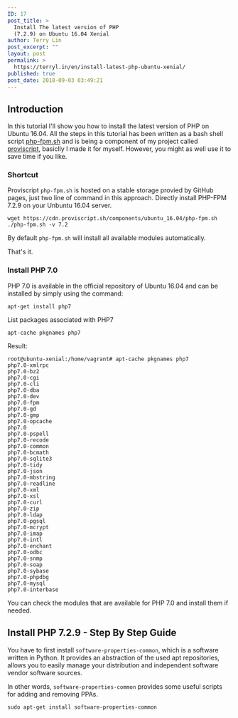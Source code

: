 ```yaml
---
ID: 17
post_title: >
  Install The latest version of PHP
  (7.2.9) on Ubuntu 16.04 Xenial
author: Terry Lin
post_excerpt: ""
layout: post
permalink: >
  https://terryl.in/en/install-latest-php-ubuntu-xenial/
published: true
post_date: 2018-09-03 03:49:21
---
```

<h2>Introduction</h2>

In this tutorial I'll show you how to install the latest version of PHP on Ubuntu 16.04. All the steps in this tutorial has been written as a bash shell script <a href="https://github.com/Proviscript/proviscript/blob/master/components/ubuntu_16.04/php-fpm.sh">php-fpm.sh</a> and is being a component of my project called <a href="https://proviscript.sh/" title="Proviscript.sh">proviscript</a>, basiclly I made it for myself. However, you might as well use it to save time if you like.

<h3>Shortcut</h3>

Proviscript <code>php-fpm.sh</code> is hosted on a stable storage provied by GitHub pages, just two line of command in this approach. Directly install PHP-FPM 7.2.9 on your Unbuntu 16.04 server.

<pre><code class="">wget https://cdn.proviscript.sh/components/ubuntu_16.04/php-fpm.sh
./php-fpm.sh -v 7.2
</code></pre>

By default <code>php-fpm.sh</code> will install all available modules automatically.

That's it.

<h3>Install PHP 7.0</h3>

PHP 7.0 is available in the official repository of Ubuntu 16.04 and can be installed by simply using the command:

<pre><code class="">apt-get install php7
</code></pre>

List packages associated with PHP7

<pre><code class="">apt-cache pkgnames php7
</code></pre>

Result:

<pre><code class="">root@ubuntu-xenial:/home/vagrant# apt-cache pkgnames php7
php7.0-xmlrpc
php7.0-bz2
php7.0-cgi
php7.0-cli
php7.0-dba
php7.0-dev
php7.0-fpm
php7.0-gd
php7.0-gmp
php7.0-opcache
php7.0
php7.0-pspell
php7.0-recode
php7.0-common
php7.0-bcmath
php7.0-sqlite3
php7.0-tidy
php7.0-json
php7.0-mbstring
php7.0-readline
php7.0-xml
php7.0-xsl
php7.0-curl
php7.0-zip
php7.0-ldap
php7.0-pgsql
php7.0-mcrypt
php7.0-imap
php7.0-intl
php7.0-enchant
php7.0-odbc
php7.0-snmp
php7.0-soap
php7.0-sybase
php7.0-phpdbg
php7.0-mysql
php7.0-interbase
</code></pre>

You can check the modules that are available for PHP 7.0 and install them if needed.

<h2>Install PHP 7.2.9 - Step By Step Guide</h2>

You have to first install <code>software-properties-common</code>, which is a software written in Python. It provides an abstraction of the used apt repositories, allows you to easily manage your distribution and independent software vendor software sources.

In other words, <code>software-properties-common</code> provides some useful scripts for adding and removing PPAs.

<pre><code class="">sudo apt-get install software-properties-common
</code></pre>